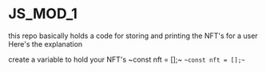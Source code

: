 # JS_MOD_1

this repo basically holds a code for storing and printing the NFT's for a user 
Here's the explanation

create a variable to hold your NFT's
~const nft = [];~
`~const nft = [];~`

